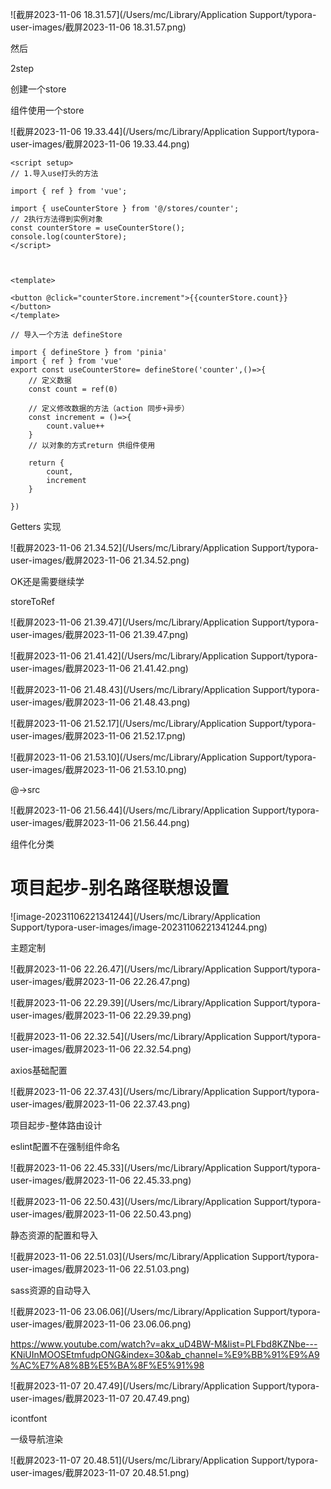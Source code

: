 ![截屏2023-11-06 18.31.57](/Users/mc/Library/Application Support/typora-user-images/截屏2023-11-06 18.31.57.png)





然后

2step

创建一个store

组件使用一个store

![截屏2023-11-06 19.33.44](/Users/mc/Library/Application Support/typora-user-images/截屏2023-11-06 19.33.44.png)



```
<script setup>
// 1.导入use打头的方法

import { ref } from 'vue';

import { useCounterStore } from '@/stores/counter';
// 2执行方法得到实例对象
const counterStore = useCounterStore();
console.log(counterStore);
</script>



<template>

<button @click="counterStore.increment">{{counterStore.count}}</button>
</template>
```



```
// 导入一个方法 defineStore

import { defineStore } from 'pinia'
import { ref } from 'vue'
export const useCounterStore= defineStore('counter',()=>{
    // 定义数据
    const count = ref(0)

    // 定义修改数据的方法（action 同步+异步）
    const increment = ()=>{
        count.value++
    }
    // 以对象的方式return 供组件使用

    return {
        count,
        increment
    }

})
```



Getters  实现











![截屏2023-11-06 21.34.52](/Users/mc/Library/Application Support/typora-user-images/截屏2023-11-06 21.34.52.png)

OK还是需要继续学







storeToRef

![截屏2023-11-06 21.39.47](/Users/mc/Library/Application Support/typora-user-images/截屏2023-11-06 21.39.47.png)





![截屏2023-11-06 21.41.42](/Users/mc/Library/Application Support/typora-user-images/截屏2023-11-06 21.41.42.png)

![截屏2023-11-06 21.48.43](/Users/mc/Library/Application Support/typora-user-images/截屏2023-11-06 21.48.43.png)





![截屏2023-11-06 21.52.17](/Users/mc/Library/Application Support/typora-user-images/截屏2023-11-06 21.52.17.png)

![截屏2023-11-06 21.53.10](/Users/mc/Library/Application Support/typora-user-images/截屏2023-11-06 21.53.10.png)





@->src



![截屏2023-11-06 21.56.44](/Users/mc/Library/Application Support/typora-user-images/截屏2023-11-06 21.56.44.png)





组件化分类

# 项目起步-别名路径联想设置









![image-20231106221341244](/Users/mc/Library/Application Support/typora-user-images/image-20231106221341244.png)





主题定制



![截屏2023-11-06 22.26.47](/Users/mc/Library/Application Support/typora-user-images/截屏2023-11-06 22.26.47.png)

![截屏2023-11-06 22.29.39](/Users/mc/Library/Application Support/typora-user-images/截屏2023-11-06 22.29.39.png)



![截屏2023-11-06 22.32.54](/Users/mc/Library/Application Support/typora-user-images/截屏2023-11-06 22.32.54.png)





axios基础配置





![截屏2023-11-06 22.37.43](/Users/mc/Library/Application Support/typora-user-images/截屏2023-11-06 22.37.43.png)







项目起步-整体路由设计







eslint配置不在强制组件命名



![截屏2023-11-06 22.45.33](/Users/mc/Library/Application Support/typora-user-images/截屏2023-11-06 22.45.33.png)





![截屏2023-11-06 22.50.43](/Users/mc/Library/Application Support/typora-user-images/截屏2023-11-06 22.50.43.png)







静态资源的配置和导入



![截屏2023-11-06 22.51.03](/Users/mc/Library/Application Support/typora-user-images/截屏2023-11-06 22.51.03.png)





sass资源的自动导入









![截屏2023-11-06 23.06.06](/Users/mc/Library/Application Support/typora-user-images/截屏2023-11-06 23.06.06.png)













https://www.youtube.com/watch?v=akx_uD4BW-M&list=PLFbd8KZNbe---KNiUInMOOSEtmfudpONG&index=30&ab_channel=%E9%BB%91%E9%A9%AC%E7%A8%8B%E5%BA%8F%E5%91%98





![截屏2023-11-07 20.47.49](/Users/mc/Library/Application Support/typora-user-images/截屏2023-11-07 20.47.49.png)

icontfont









一级导航渲染

![截屏2023-11-07 20.48.51](/Users/mc/Library/Application Support/typora-user-images/截屏2023-11-07 20.48.51.png)






